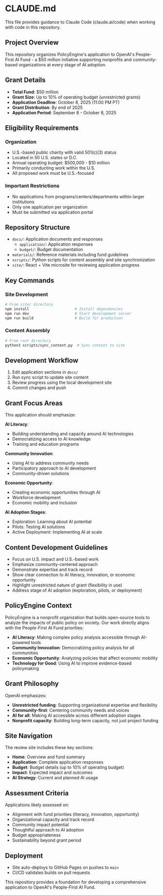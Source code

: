# CLAUDE.md

This file provides guidance to Claude Code (claude.ai/code) when working with code in this repository.

## Project Overview

This repository organizes PolicyEngine's application to OpenAI's People-First AI Fund - a $50 million initiative supporting nonprofits and community-based organizations at every stage of AI adoption.

## Grant Details

- **Total Fund**: $50 million
- **Grant Size**: Up to 10% of operating budget (unrestricted grants)
- **Application Deadline**: October 8, 2025 (11:00 PM PT)
- **Grant Distribution**: By end of 2025
- **Application Period**: September 8 - October 8, 2025

## Eligibility Requirements

### Organization
- U.S.-based public charity with valid 501(c)(3) status
- Located in 50 U.S. states or D.C.
- Annual operating budget: $500,000 - $10 million
- Primarily conducting work within the U.S.
- All proposed work must be U.S.-focused

### Important Restrictions
- No applications from programs/centers/departments within larger institutions
- Only one application per organization
- Must be submitted via application portal

## Repository Structure

- `docs/`: Application documents and responses
  - `application/`: Application responses
  - `budget/`: Budget documentation
- `materials/`: Reference materials including fund guidelines
- `scripts/`: Python scripts for content assembly and site synchronization
- `site/`: React + Vite microsite for reviewing application progress

## Key Commands

### Site Development
```bash
# From site/ directory
npm install                     # Install dependencies
npm run dev                     # Start development server
npm run build                   # Build for production
```

### Content Assembly
```bash
# From root directory
python3 scripts/sync_content.py  # Sync content to site
```

## Development Workflow

1. Edit application sections in `docs/`
2. Run sync script to update site content
3. Review progress using the local development site
4. Commit changes and push

## Grant Focus Areas

This application should emphasize:

**AI Literacy**:
- Building understanding and capacity around AI technologies
- Democratizing access to AI knowledge
- Training and education programs

**Community Innovation**:
- Using AI to address community needs
- Participatory approach to AI development
- Community-driven solutions

**Economic Opportunity**:
- Creating economic opportunities through AI
- Workforce development
- Economic mobility and inclusion

**AI Adoption Stages**:
- Exploration: Learning about AI potential
- Pilots: Testing AI solutions
- Active Deployment: Implementing AI at scale

## Content Development Guidelines

- Focus on U.S. impact and U.S.-based work
- Emphasize community-centered approach
- Demonstrate expertise and track record
- Show clear connection to AI literacy, innovation, or economic opportunity
- Highlight unrestricted nature of grant (flexibility in use)
- Address stage of AI adoption (exploration, pilots, or deployment)

## PolicyEngine Context

PolicyEngine is a nonprofit organization that builds open-source tools to analyze the impacts of public policy on society. Our work directly aligns with the People-First AI Fund priorities:

- **AI Literacy**: Making complex policy analysis accessible through AI-powered tools
- **Community Innovation**: Democratizing policy analysis for all communities
- **Economic Opportunity**: Analyzing policies that affect economic mobility
- **Technology for Good**: Using AI to improve evidence-based policymaking

## Grant Philosophy

OpenAI emphasizes:
- **Unrestricted funding**: Supporting organizational expertise and flexibility
- **Community-first**: Centering community needs and voices
- **AI for all**: Making AI accessible across different adoption stages
- **Nonprofit capacity**: Building long-term capacity, not just project funding

## Site Navigation

The review site includes these key sections:
- **Home**: Overview and fund summary
- **Application**: Complete application responses
- **Budget**: Budget details (up to 10% of operating budget)
- **Impact**: Expected impact and outcomes
- **AI Strategy**: Current and planned AI usage

## Assessment Criteria

Applications likely assessed on:
- Alignment with fund priorities (literacy, innovation, opportunity)
- Organizational capacity and track record
- Community impact potential
- Thoughtful approach to AI adoption
- Budget appropriateness
- Sustainability beyond grant period

## Deployment

- Site auto-deploys to GitHub Pages on pushes to `main`
- CI/CD validates builds on pull requests

This repository provides a foundation for developing a comprehensive application to OpenAI's People-First AI Fund.
